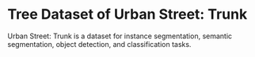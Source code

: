 # Tree Dataset of Urban Street: Trunk

Urban Street: Trunk is a dataset for instance segmentation, semantic segmentation, object detection, and classification tasks.